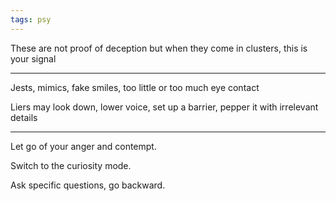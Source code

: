 ```yaml
---
tags: psy
---
```



These are not proof of deception but when they come in clusters, this is your signal

---

Jests, mimics, fake smiles, too little or too much eye contact

Liers may look down, lower voice, set up a barrier, pepper it with irrelevant details

---

Let go of your anger and contempt. 

Switch to the curiosity mode. 

Ask specific questions, go backward.


